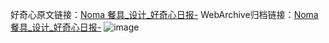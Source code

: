 好奇心原文链接：[Noma 餐具_设计_好奇心日报-](https://www.qdaily.com/articles/6057.html)
WebArchive归档链接：[Noma 餐具_设计_好奇心日报-](http://web.archive.org/web/20190623165910/https://www.qdaily.com/articles/6057.html)
![image](http://ww3.sinaimg.cn/large/007d5XDply1g3whf03w4aj30u0335wrw)